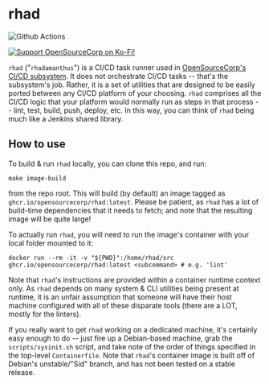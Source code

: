rhad
====

<!-- badges: start -->
![Github Actions](https://github.com/opensourcecorp/rhad/actions/workflows/main.yaml/badge.svg)

[![Support OpenSourceCorp on Ko-Fi!](https://img.shields.io/badge/Ko--fi-F16061?style=for-the-badge&logo=ko-fi&logoColor=white)](https://ko-fi.com/ryapric)
<!-- badges: end -->

`rhad` ("`rhadamanthus`") is a CI/CD task runner used in [OpenSourceCorp's CI/CD
subsystem](https://github.com/opensourcecorp/osc-infra/tree/main/cicd). It does
not orchestrate CI/CD tasks -- that's the subsystem's job. Rather, it is a set
of utilities that are designed to be easily ported between any CI/CD platform of
your choosing. `rhad` comprises all the CI/CD logic that your platform would
normally run as steps in that process -- lint, test, build, push, deploy, etc.
In this way, you can think of `rhad` being much like a Jenkins shared library.

How to use
----------

To build & run `rhad` locally, you can clone this repo, and run:

    make image-build

from the repo root. This will build (by default) an image tagged as
`ghcr.io/opensourcecorp/rhad:latest`. Please be patient, as `rhad` has a lot of
build-time dependencies that it needs to fetch; and note that the resulting
image will be quite large!

To actually run `rhad`, you will need to run the image's container with your
local folder mounted to it:

    docker run --rm -it -v "${PWD}":/home/rhad/src ghcr.io/opensourcecorp/rhad:latest <subcommand> # e.g. 'lint'

Note that `rhad`'s instructions are provided within a container runtime context
only. As `rhad` depends on many system & CLI utilities being present at runtime,
it is an unfair assumption that someone will have their host machine configured
with all of these disparate tools (there are a LOT, mostly for the linters).

If you really want to get `rhad` working on a dedicated machine, it's certainly
easy enough to do -- just fire up a Debian-based machine, grab the
`scripts/sysinit.sh` script, and take note of the order of things specified in
the top-level `Containerfile`. Note that `rhad`'s container image is built off
of Debian's unstable/"Sid" branch, and has not been tested on a stable release.
